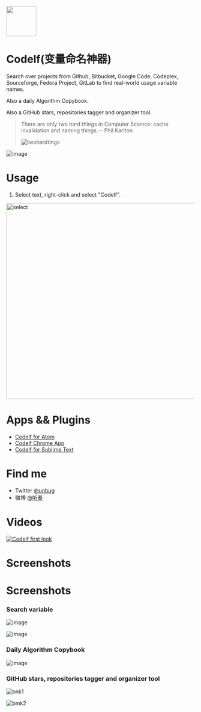   <img src="https://user-images.githubusercontent.com/799578/50462941-8075fe80-09c3-11e9-89e7-af0cb7991406.png" width="80">

Codelf(变量命名神器)
=================
  Search over projects from Github, Bitbucket, Google Code, Codeplex, Sourceforge, Fedora Project, GitLab to find real-world usage variable names.
  
  Also a daily Algorithm Copybook.
  
  Also a GitHub stars, repositories tagger and organizer tool.

  >There are only two hard things in Computer Science: cache invalidation and naming things.-- Phil Karlton
  >
  >![twohardtings](https://user-images.githubusercontent.com/799578/50462942-8075fe80-09c3-11e9-9c7f-b38d495b925d.jpg)
  
  ![image](https://user-images.githubusercontent.com/799578/51435509-a2595d00-1cb3-11e9-8f4e-85ecbc3a2325.png)
  
Usage
===============
  1. Select text, right-click and select "Codelf".

<img width="521" alt="select" src="https://cloud.githubusercontent.com/assets/799578/26273099/199ab0b0-3d5b-11e7-9cb6-b48a035b0a1f.png">

Apps && Plugins
=================
  * [Codelf for Atom](https://atom.io/packages/codelf)
  * [Codelf Chrome App](https://chrome.google.com/webstore/detail/codelf-best-github-stars/jnmjaglhmmcplekpfnblniiammmdpaan)
  * [Codelf for Sublime Text](https://github.com/unbug/codelf)


Find me
=================
  * Twitter [@unbug](https://twitter.com/unbug)
  * 微博 [@听奏](http://weibo.com/unbug)

Videos
===============
[![Codelf first look](https://cloud.githubusercontent.com/assets/799578/12520673/e037c0c6-c180-11e5-8342-cb291b98dcab.png)](https://youtu.be/Uqg8HWaa-2c)

Screenshots
================
  
Screenshots
================

### Search variable
![image](https://user-images.githubusercontent.com/799578/51435477-f748a380-1cb2-11e9-89df-3ae5d99ed7e6.png)

![image](https://user-images.githubusercontent.com/799578/51435487-1b0be980-1cb3-11e9-9379-58c2ec678a81.png)

### Daily Algorithm Copybook

![image](https://user-images.githubusercontent.com/799578/51435445-71c4f380-1cb2-11e9-87a4-edc54cbe7052.png)

### GitHub stars, repositories tagger and organizer tool

![bnk1](https://cloud.githubusercontent.com/assets/799578/12507895/9945d290-c133-11e5-8bb9-ff5d5dec0cfe.png)

![bmk2](https://cloud.githubusercontent.com/assets/799578/12507854/5d2d328a-c133-11e5-85eb-d4da1c38a747.png)


